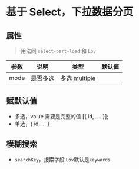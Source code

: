 # 基于 Select，下拉数据分页

## 属性

> 用法同 `select-part-load` 和 `Lov`

| 参数 | 说明     | 类型          | 默认值 |
| ---- | -------- | ------------- | ------ |
| mode | 是否多选 | 多选 multiple |        |

## 赋默认值

- 多选，value 需要是完整的值 [{ id, .... }];
- 单选，{ id, ... }

## 模糊搜索

- `searchKey`，搜索字段 `Lov`默认是`keywords`
